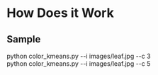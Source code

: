# How Does it Work

<h2>Sample</h2>

 python color_kmeans.py --i images/leaf.jpg --c 3 <br>
 python color_kmeans.py --i images/leaf.jpg --c 5
